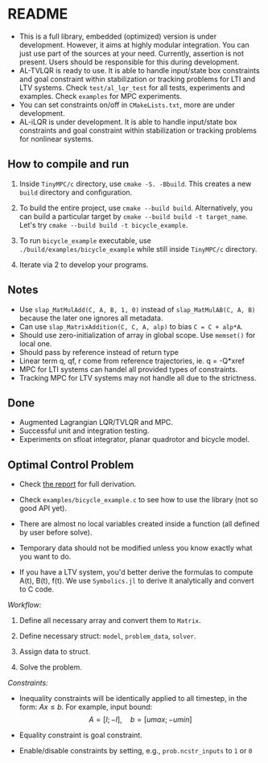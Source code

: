 # README

- This is a full library, embedded (optimized) version is under development.
However, it aims at highly modular integration. You can just use part of the
sources at your need. Currently, assertion is not present. Users should be
responsible for this during development.
- AL-TVLQR is ready to use. It is able to handle input/state box constraints and
goal constraint within stabilization or tracking problems for LTI and LTV
systems. Check `test/al_lqr_test` for all tests, experiments and examples. Check
`examples` for MPC experiments.
- You can set constraints on/off in `CMakeLists.txt`, more are under development.
- AL-iLQR is under development. It is able to handle input/state box constraints
and goal constraint within stabilization or tracking problems for nonlinear
systems.

## How to compile and run

1. Inside `TinyMPC/c` directory, use `cmake -S. -Bbuild`. This creates a new
`build` directory and configuration.  

2. To build the entire project, use `cmake --build build`. Alternatively, you
can build a particular target by `cmake --build build -t target_name`. Let's
try `cmake --build build -t bicycle_example`.  

3. To run `bicycle_example` executable, use `./build/examples/bicycle_example` while
still inside `TinyMPC/c` directory.  

4. Iterate via 2 to develop your programs.  

## Notes

- Use `slap_MatMulAdd(C, A, B, 1, 0)` instead of `slap_MatMulAB(C, A, B)`
because the later one ignores all metadata.  
- Can use `slap_MatrixAddition(C, C, A, alp)` to bias `C = C + alp*A`.  
- Should use zero-initialization of array in global scope. Use `memset()` for
local one.  
- Should pass by reference instead of return type  
- Linear term q, qf, r come from reference trajectories, ie. q = -Q*xref
- MPC for LTI systems can handel all provided types of constraints.
- Tracking MPC for LTV systems may not handle all due to the strictness.

## Done

- Augmented Lagrangian LQR/TVLQR and MPC.
- Successful unit and integration testing.
- Experiments on sfloat integrator, planar quadrotor and bicycle model.

## Optimal Control Problem

- Check [the report](tinyMPC_Report.pdf) for full derivation.

- Check `examples/bicycle_example.c` to see how to use the library (not so good
API yet).

- There are almost no local variables created inside a function (all defined by
user before solve).

- Temporary data should not be modified unless you know exactly what you want to
do.

- If you have a LTV system, you'd better derive the formulas to compute A(t),
B(t), f(t). We use `Symbolics.jl` to derive it analytically and convert to C code.

*Workflow:*

1. Define all necessary array and convert them to `Matrix`.

2. Define necessary struct: `model`, `problem_data`, `solver`.

3. Assign data to struct.

4. Solve the problem.

*Constraints:*

- Inequality constraints will be identically applied to all timestep, in the
form: $Ax \leq b$. For example, input bound:
$$A = [I; -I], \quad b = [umax; -umin]$$

- Equality constraint is goal constraint.

- Enable/disable constraints by setting, e.g.,  `prob.ncstr_inputs` to `1` or `0`

